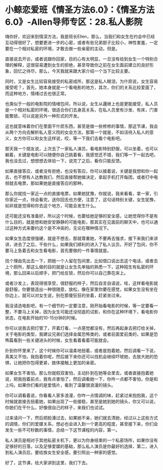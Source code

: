# 小鲸恋爱班《情圣方法6.0》：《情圣方法6.0》-Allen导师专区：28.私人影院

嗨你好，欢迎来到情深方法，我是班长Ellen，那么，当我们和女生在约会中已经互动得很好了，想要更进一步的心密，或者有些兄弟胆子比较小，神性害羞，一定要在一个相对私密的环境，才敢去做一些亲密的主动，但是。

直接说去开访，或者说跟你回家，目的心有太明显，一旦没有给到女生一个特别合理的解释，这很容易遭到女生的拒绝，甚至导致你之前在女生面前建立的良好形象，回忆之待尽，那么，今天我就来跟大家介绍一个当下比较主要。

同时，又是女生比较容易接受的私密成所，那这是私人眼泪，为什麽说，女生容易接受呢？，首先，她本身就是一个看电影的地方，其次，你们的关系比较爱面了，而这种地方，情绪过去也很正常。

也类似于一般的电影院的情绪包间，所以说，女生从邏继上也是更能接受，私人员是一个相对私密的环境，很适合你们去身高关系，在私人员里有沙发、有床，门害能繁锁，可以说是另外一种形式的开发。

这也就意味着你们在里面干什麽东西，甚至是做一些修修的事情，那这节课，我会从两个方向去解析私人意义院的女会方法，那第一个就是，不如活待入私人的意义，女方你可以和女生这样说，哎，等一下我们去看个电影吧。

那天我一个朋友说，上次去了一家私人演员，看电影特别舒服，可以坐着，也可以躺着，关键是电影可以随便你自己挑着看，我感觉还不错，我们等一下一起去吧，我也没去过，想想想去体验一下，说完了之后，看你只能反馈。

如果直接答应，或者没有拒绝，也没有答应，你可以接着说，关键是我想和你一起去，也不想有人达教我们，然后直接帮她做决定，拿起手机打开每团，或者打中电频就去电票，那如果她是直接答应的那种。

那么你就找一家近一点的直接电票，如果她犹豫，你就说，我来看看，拿一家，引你家近一点，待会看完，送你回去也方便，注意了，这句话特别关键，女生犹豫，如非就是觉得和你去这个地方，可能会发生什么。

还可能还没有准备好，所以这个时候，也要给她足够的安全感，让她觉得你不是有什么目的，就是想和她安安静静的可能电影，那其实在见面前的聊天中，也可以通过这种方式来要约这个是不冲突的，无论在哪种情况下。

如果女生态度很强硬，就是不想去，那就尊重她，不要再去强求，接下来我们来讲讲，进去了之后，干些什么，如果我们顺利的进入了私人议员，开好了包间，你不要马上急着去和女生看电影，首先要做的一件事情就是。

找个理由先出去一下，把她一个人留在包间里，比如借口说出去这个电话，或者去上个厕所，那这么做的目的就是让女生先单独的熟悉一下，这种陌生有私密的环境，那么回来以后顺手，把门给反锁，然后你可以自己靠在床上。

或者沙发上，表现得很享受，很舒服的样子，然后自言自语说，哇，这样看电影就是舒服，你要營造出一种很随意，放松，像在家里你要在感觉，如果女生没有坐在你边上，就可以对女生说，别在那傻狂狂的坐着，赶紧坐过来。

我没请选电影吧，有一个细节的一定要注意，刚开始看电影的时候，等一定要看一整，不要马上关掉，因为女生可能还没彻底的试影，和你在这种环境下，看电影你状态，在电影开始的10-15分钟的时候。

你可以说我去把灯管了，开着灯看，一点感觉都没有，然后再起身去把灯给关掉，关于电影的类型，我建议兄弟们选择金属恐怖类的，或者前面爱前类的，如果是恐怖篇看到一些关键进头的时候，女生看着看着可能就会。

扑到你怀里来了，这个时候你可以温柔地扭着，或者是抱着她，然后调看一下说，真美又不怕，我抱着你呢，然后接下来你还可以找机会继续吓唬她，去放大她的恐惧，让她把你包得更紧，肢体接触上更加的亲密。

如果女生不害怕，那么你就假双害怕，主动扑到在她等会里去，或者直接抱着她说，把我抱着前点，我有点害怕了，然后调看她一下，你咋一点都不害怕，你是和上吗，如果你们看的是爱情片，看到了温馨很浪漫的镜头。

你可以调看着说，你看看人家多浪漫，你咋一点情调的味，赶紧过来抱抱我，这个时候就直接去扭着她，如果出现了一些接稳，甚至是她到她的镜头，你又可以说，你她们在干什么，好像很自己的样子，来我们也试试。

过来请问一下，然后把脸湊过去，如果她不亲，她们就去清她，经过以上这些方式的调情，你们的爱媒关系，想必也会进入到一个更高的程度，甚至接下来，你们会发生一些不可秒数的事情，总结一下这节课程的内容，第一。

私人演员是相对于其他私密关机下，更以为你身结束的一个私密场所，如果你没有足够好的日落，以及足够爱媒的基础，那么私人演员是你最好的选择，第二，进入到私人演员后，要给族女生安全感，要引照出一种家的感觉。

好了，这节课，给大家讲到这里，我们下去。